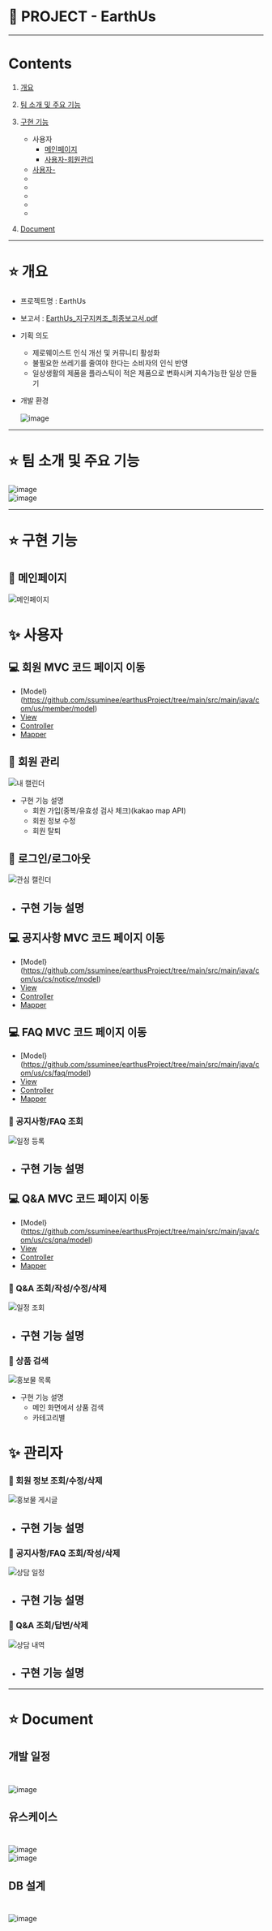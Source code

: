 # 🏢 PROJECT - EarthUs

***
# Contents <br>
1. [개요](#star-개요)  
2. [팀 소개 및 주요 기능](#star-팀-소개-및-주요-기능)
3. [구현 기능](#star-구현-기능)
    - 사용자
        - [메인페이지](#pushpin-메인페이지)
        - [사용자-회원관리](#pushpin-)
    - [사용자-](#pushpin-)
    - [](#pushpin-)
    - [](#pushpin-)
    - [](#pushpin-)
    - [](#pushpin-)
    - [](#pushpin-)
   
3. [Document](#star-document)

***
 
# :star: 개요
- 프로젝트명 : EarthUs <br>

- 보고서 : [EarthUs_지구지켜조_최종보고서.pdf](https://github.com/wwndbs/earthusProject/files/9958924/EarthUs_._.pdf) <br>

- 기획 의도  <br>
  - 제로웨이스트 인식 개선 및 커뮤니티 활성화 <br>
  - 불필요한 쓰레기를 줄여야 한다는 소비자의 인식 반영 <br>
  - 일상생활의 제품을 플라스틱이 적은 제품으로 변화시켜 지속가능한 일상 만들기<br>

- 개발 환경 <br><br>
![image]() <br>

***

# :star: 팀 소개 및 주요 기능
![image](https://user-images.githubusercontent.com/102542087/200527700-ed0c0090-681c-4f7c-a6c3-a6d59ca55050.png) <br>
![image](https://user-images.githubusercontent.com/102542087/200527720-4736ddc7-9dca-42aa-9a20-36fbac66afd0.png) <br>


***
# :star: 구현 기능

## :pushpin: 메인페이지
![메인페이지](https://user-images.githubusercontent.com/103404357/194943634-4debdc7d-e155-4e81-b354-7260ff92791c.gif) <br>

# :sparkles: 사용자
    
    
## 💻 회원 MVC 코드 페이지 이동
- [Model}(https://github.com/ssuminee/earthusProject/tree/main/src/main/java/com/us/member/model)
- [View](https://github.com/ssuminee/earthusProject/tree/main/src/main/webapp/views/member)
- [Controller](https://github.com/ssuminee/earthusProject/tree/main/src/main/java/com/us/member/controller)
- [Mapper](https://github.com/ssuminee/earthusProject/blob/main/src/main/java/db/sql/member-mapper.xml)

## :pushpin: 회원 관리
![내 캘린더](https://user-images.githubusercontent.com/102542087/200232434-8ac60f9b-99da-4649-95a8-f1906fdb7bab.gif) <br>
- 구현 기능 설명
    - 회원 가입(중복/유효성 검사 체크)(kakao map API)
    - 회원 정보 수정
    - 회원 탈퇴
    
## :pushpin: 로그인/로그아웃
![관심 캘린더](https://user-images.githubusercontent.com/102542087/200235646-0c9afd69-535d-42ab-8c44-0aa5fdb44b3e.gif) <br>
- 구현 기능 설명
    - 


## 💻 공지사항 MVC 코드 페이지 이동
- [Model}(https://github.com/ssuminee/earthusProject/tree/main/src/main/java/com/us/cs/notice/model)
- [View](https://github.com/ssuminee/earthusProject/tree/main/src/main/webapp/views/cs/notice)
- [Controller](https://github.com/ssuminee/earthusProject/tree/main/src/main/java/com/us/cs/notice/controller)
- [Mapper](https://github.com/ssuminee/earthusProject/blob/main/src/main/java/db/sql/customerService-mapper.xml)

## 💻 FAQ MVC 코드 페이지 이동
- [Model}(https://github.com/ssuminee/earthusProject/tree/main/src/main/java/com/us/cs/faq/model)
- [View](https://github.com/ssuminee/earthusProject/tree/main/src/main/webapp/views/cs/faq)
- [Controller](https://github.com/ssuminee/earthusProject/tree/main/src/main/java/com/us/cs/faq/controller)
- [Mapper](https://github.com/ssuminee/earthusProject/blob/main/src/main/java/db/sql/customerService-mapper.xml)

### 📌 공지사항/FAQ 조회
![일정 등록](https://user-images.githubusercontent.com/102542087/200237226-0bdced4e-96c8-4127-8553-a0e4e2f59dec.gif) <br>
- 구현 기능 설명
    - 

## 💻 Q&A MVC 코드 페이지 이동
- [Model}(https://github.com/ssuminee/earthusProject/tree/main/src/main/java/com/us/cs/qna/model)
- [View](https://github.com/ssuminee/earthusProject/tree/main/src/main/webapp/views/cs/qna)
- [Controller](https://github.com/ssuminee/earthusProject/tree/main/src/main/java/com/us/cs/qna/controller)
- [Mapper](https://github.com/ssuminee/earthusProject/blob/main/src/main/java/db/sql/customerService-mapper.xml)

### 📌 Q&A 조회/작성/수정/삭제
![일정 조회](https://user-images.githubusercontent.com/102542087/200239833-501e89fb-2228-489f-a9b6-fbde9f6018d6.gif) <br>
- 구현 기능 설명
    - 

### 📌 상품 검색
![홍보물 목록](https://user-images.githubusercontent.com/102542087/200492941-a2013d15-586d-45c7-a663-35284b0b2b01.gif) <br>
- 구현 기능 설명
    - 메인 화면에서 상품 검색
    - 카테고리별 
    
# :sparkles: 관리자

### 📌 회원 정보 조회/수정/삭제
![홍보물 게시글](https://user-images.githubusercontent.com/102542087/200494766-f2f44c6e-9de3-404d-909a-209f0eef10d9.gif) <br>
- 구현 기능 설명
    - 
    
### 📌 공지사항/FAQ 조회/작성/삭제
![상담 일정](https://user-images.githubusercontent.com/102542087/200501454-b55ad877-9b66-4c67-bad3-5a4c5d106981.gif) <br>
- 구현 기능 설명
    - 

### 📌 Q&A 조회/답변/삭제
![상담 내역](https://user-images.githubusercontent.com/102542087/200502986-755906a4-2bf7-44d3-bfd1-fdbe0acf0845.gif) <br>
- 구현 기능 설명
    - 
    
</details>


***
# :star: Document

## 개발 일정 <br><br>
![image](https://user-images.githubusercontent.com/102542087/200530788-b46d72d2-6087-4a4b-9ae0-072c39e37976.png) <br>


## 유스케이스 <br><br>
![image](https://user-images.githubusercontent.com/102542087/200530772-6fa313c5-b984-4742-908b-a37f38385969.png) <br>
![image](https://user-images.githubusercontent.com/102542087/200530760-4f4a7a1b-6a5d-43ad-8c02-a6925e0ddc1f.png) <br>

## DB 설계 <br><br>
![image](https://user-images.githubusercontent.com/102542087/200531201-326c352b-d58b-4e4a-bacd-6475ef61a45e.png) <br>

 
